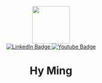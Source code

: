 <div id="header" align="center">
  <img src="https://media.giphy.com/media/VApOqITOXZAd2/giphy.gif" width="100" />
  
  <div id="badges">
    <a href="https://www.linkedin.com/in/bimanyu-nugroho-firmansyah">
      <img src="https://img.shields.io/badge/LinkedIn-blue?style=for-the-badge&logo=linkedin&logoColor=white" alt="LinkedIn Badge"/>
    </a>
    <a href="https://www.youtube.com/channel/UCaIRrULOqOhk_lr-HyVcclQ">
      <img src="https://img.shields.io/badge/YouTube-red?style=for-the-badge&logo=youtube&logoColor=white" alt="Youtube Badge"/>
    </a>
<!--     <a href="your-gmail-URL">
      <img src="https://img.shields.io/badge/Gmail-blue?style=for-the-badge&logo=gmail&logoColor=white" alt="Gmail Badge"/>
    </a> -->
  </div>
  
<!--   <img src="https://komarev.com/ghpvc/?username=devabi-deploy&style=flat-square&color=blue" alt=""/> -->
 
  <h1>
    Hy Ming
  </h1>
  
</div>
